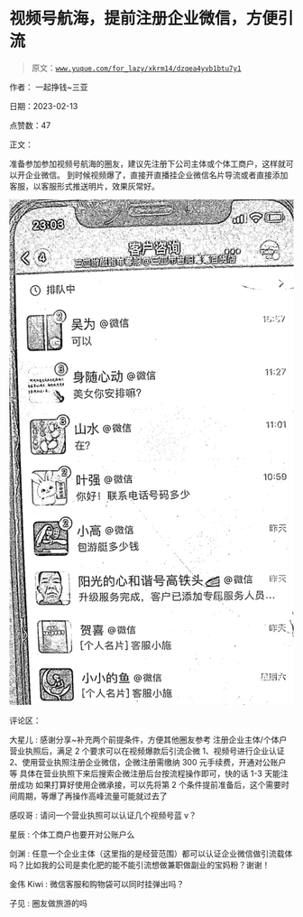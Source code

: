 # 视频号航海，提前注册企业微信，方便引流

> 原文：[`www.yuque.com/for_lazy/xkrm14/dzqea4yvb1btu7y1`](https://www.yuque.com/for_lazy/xkrm14/dzqea4yvb1btu7y1)

作者： 一起挣钱~三亚

日期：2023-02-13

点赞数：47

正文：

准备参加参加视频号航海的圈友，建议先注册下公司主体或个体工商户，这样就可以开企业微信。 到时候视频爆了，直接开直播挂企业微信名片导流或者直接添加客服，以客服形式推送明片，效果灰常好。

![](img/c7e6202f05133339c440fc20448de7c8.png)  

评论区：

大星儿 : 感谢分享~补充两个前提条件，方便其他圈友参考 注册企业主体/个体户营业执照后，满足 2 个要求可以在视频爆款后引流企微 1、视频号进行企业认证 2、使用营业执照注册企业微信，企微注册需缴纳 300 元手续费，开通对公账户等 具体在营业执照下来后搜索企微注册后台按流程操作即可，快的话 1-3 天能注册成功 如果打算好使用企微承接，可以先将第 2 个条件提前准备后，这个需要时间周期，等爆了再操作高峰流量可能就过去了

感叹哥 : 请问一个营业执照可以认证几个视频号蓝 v？

星辰 : 个体工商户也要开对公账户么

剑渊 : 任意一个企业主体（这里指的是经营范围）都可以认证企业微信做引流载体吗？比如我的公司是卖化肥的能不能引流想做兼职做副业的宝妈粉？谢谢！

金伟 Kiwi : 微信客服和购物袋可以同时挂弹出吗？

子见 : 圈友做旅游的吗



